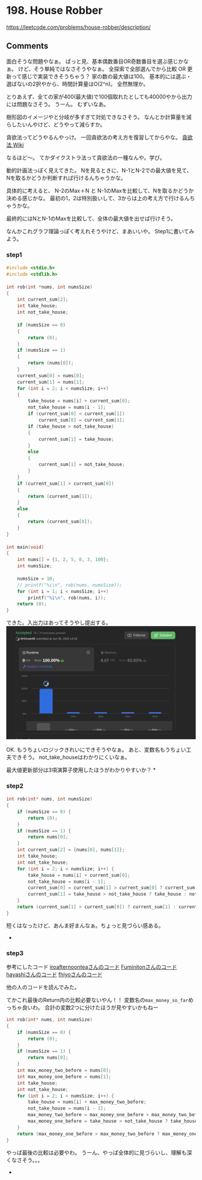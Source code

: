 # 198. House Robber

https://leetcode.com/problems/house-robber/description/

## Comments

面白そうな問題やなぁ。
ぱっと見、基本偶数番目OR奇数番目を選ぶ感じかなぁ。
けど、そう単純ではなさそうやなぁ。
全探索で全部選んでから比較 OR 更新って感じで実装できそうちゃう？
家の数の最大値は100。
基本的には選ぶ・選ばないの2択やから、時間計算量はO(2^n)。
全然無理か。

とりあえず、全ての家が400(最大値)で100個取れたとしても40000やから出力には問題なさそう。
うーん。
むずいなあ。

樹形図のイメージやと分岐が多すぎて対処できなさそう。
なんとか計算量を減らしたいんやけど、どうやって減らすか。

貪欲法ってどうやるんやっけ。
一回貪欲法の考え方を復習してからやな。
[貪欲法 Wiki](https://ja.wikipedia.org/wiki/%E8%B2%AA%E6%AC%B2%E6%B3%95#:~:text=%E8%B2%AA%E6%AC%B2%E6%B3%95%E3%81%AF%E5%B1%80%E6%89%80%E6%8E%A2%E7%B4%A2,%E5%86%8D%E8%80%83%E3%81%99%E3%82%8B%E4%BA%8B%E3%81%AF%E7%84%A1%E3%81%84%E3%80%82)

なるほど〜。
てかダイクストラ法って貪欲法の一種なんや。学び。

動的計画法っぽく見えてきた。
Nを見るときに、N-1とN-2での最大値を見て、Nを取るかどうか判断すれば行けるんちゃうかな。

具体的に考えると、
N-2のMax＋N と N-1のMaxを比較して、Nを取るかどうか決める感じかな。
最初の1，2は特別扱いして、3からは上の考え方で行けるんちゃうかな。

最終的にはNとN-1のMaxを比較して、全体の最大値を出せば行けそう。

なんかこれグラフ理論っぽく考えれそうやけど、まあいいや。
Step1に書いてみよう。

### step1
```c
#include <stdio.h>
#include <stdlib.h>

int	rob(int *nums, int numsSize)
{
	int	current_sum[2];
	int	take_house;
	int	not_take_house;

	if (numsSize == 0)
	{
		return (0);
	}
	if (numsSize == 1)
	{
		return (nums[0]);
	}
	current_sum[0] = nums[0];
	current_sum[1] = nums[1];
	for (int i = 2; i < numsSize; i++)
	{
		take_house = nums[i] + current_sum[0];
		not_take_house = nums[i - 1];
		if (current_sum[0] < current_sum[1])
			current_sum[0] = current_sum[1];
		if (take_house > not_take_house)
		{
			current_sum[1] = take_house;
		}
		else
		{
			current_sum[1] = not_take_house;
		}
	}
	if (current_sum[1] > current_sum[0])
	{
		return (current_sum[1]);
	}
	else
	{
		return (current_sum[0]);
	}
}

int	main(void)
{
	int	nums[] = {1, 2, 5, 0, 3, 100};
	int	numsSize;

	numsSize = 10;
	// printf("%i\n", rob(nums, numsSize));
	for (int i = 1; i < numsSize; i++)
		printf("%i\n", rob(nums, i));
	return (0);
}
```
できた。入出力はあってそうやし提出する。
![1回目の提出](image.png)

OK.
もうちょいロジックきれいにできそうやなぁ。
あと、変数名もうちょい工夫できそう。
not_take_houseはわかりにくいなぁ。

最大値更新部分は3項演算子使用したほうがわかりやすいか？
*

### step2
```c
int rob(int* nums, int numsSize)
{
	if (numsSize == 0) {
		return (0);
	}
	if (numsSize == 1) {
		return nums[0];
	}
	int current_sum[2] = {nums[0], nums[1]};
	int take_house;
	int not_take_house;
	for (int i = 2; i < numsSize; i++) {
		take_house = nums[i] + current_sum[0];
		not_take_house = nums[i - 1];
		current_sum[0] = current_sum[1] > current_sum[0] ? current_sum[1] : current_sum[0];
		current_sum[1] = take_house > not_take_house ? take_house : not_take_house;
	}
	return (current_sum[1] > current_sum[0]) ? current_sum[1] : current_sum[0];
}
```
短くはなったけど、あんま好まんなぁ。ちょっと見づらい感ある。

*

### step3
参考にしたコード
[iroafternoonteaさんのコード](https://github.com/irohafternoon/LeetCode/pull/38/files)
[Fuminitonさんのコード](https://github.com/Fuminiton/LeetCode/pull/35/)
[hayashiさんのコード](https://github.com/hayashi-ay/leetcode/pull/48/files)
[fhiyoさんのコード](https://github.com/fhiyo/leetcode/pull/36/files)

他の人のコードを読んでみた。

てかこれ最後のReturn内の比較必要ないやん！！
変数名の`max_money_so_far`めっちゃ良いわ。
合計の変数2つに分けたほうが見やすいかもねー

```c
int rob(int* nums, int numsSize)
{
	if (numsSize == 0) {
		return (0);
	}
	if (numsSize == 1) {
		return nums[0];
	}
	int max_money_two_before = nums[0];
	int max_money_one_before = nums[1];
	int take_house;
	int not_take_house;
	for (int i = 2; i < numsSize; i++) {
		take_house = nums[i] + max_money_two_before;
		not_take_house = nums[i - 1];
		max_money_two_before = max_money_one_before > max_money_two_before ? max_money_one_before : max_money_two_before;
		max_money_one_before = take_house > not_take_house ? take_house : not_take_house;
	}
	return (max_money_one_before > max_money_two_before ? max_money_one_before : max_money_two_before);
}
```
やっぱ最後の比較は必要やわ。
うーん、やっぱ全体的に見づらいし、理解も深くなさそう。。。

*
